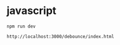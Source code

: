 javascript
=================================

```
npm run dev

http://localhost:3000/debounce/index.html
```